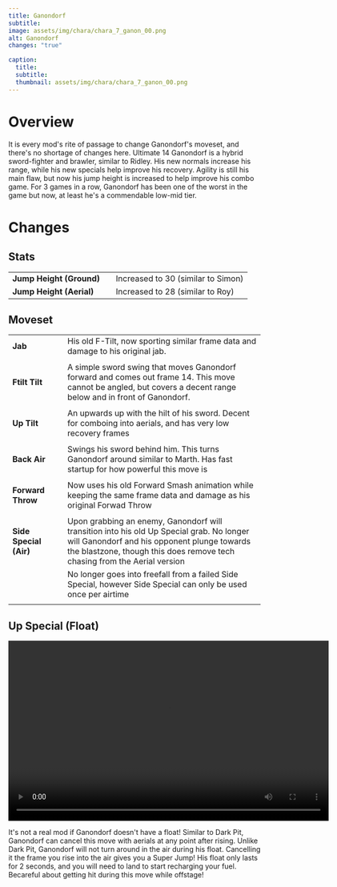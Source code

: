 ```yaml
---
title: Ganondorf
subtitle: 
image: assets/img/chara/chara_7_ganon_00.png
alt: Ganondorf
changes: "true"

caption:
  title:
  subtitle: 
  thumbnail: assets/img/chara/chara_7_ganon_00.png
---
```


# Overview 

It is every mod's rite of passage to change Ganondorf's moveset, and there's no shortage of changes here. Ultimate 14 Ganondorf is a hybrid sword-fighter and brawler, similar to Ridley. His new normals increase his range, while his new specials help improve his recovery. Agility is still his main flaw, but now his jump height is increased to help improve his combo game. For 3 games in a row, Ganondorf has been one of the worst in the game but now, at least he's a commendable low-mid tier. 

# Changes

## Stats

| |  |  |
| :----------- | :-----: | ----------- |
| **Jump Height (Ground)** | | Increased to 30 (similar to Simon)  |
| **Jump Height (Aerial)** | | Increased to 28 (similar to Roy)  |

## Moveset

| |  |  |
| :----------- | :-----: | ----------- |
| **Jab** | | His old F-Tilt, now sporting similar frame data and damage to his original jab. |
| | | |
| **Ftilt Tilt** | | A simple sword swing that moves Ganondorf forward and comes out frame 14. This move cannot be angled, but covers a decent range below and in front of Ganondorf. |
| | | |
| **Up Tilt** | | An upwards up with the hilt of his sword. Decent for comboing into aerials, and has very low recovery frames |
| | | |
| **Back Air** | | Swings his sword behind him. This turns Ganondorf around similar to Marth. Has fast startup for how powerful this move is |
| | | |
| **Forward Throw** | | Now uses his old Forward Smash animation while keeping the same frame data and damage as his original Forwad Throw |
| | | |
| **Side Special (Air)** | | Upon grabbing an enemy, Ganondorf will transition into his old Up Special grab. No longer will Ganondorf and his opponent plunge towards the blastzone, though this does remove tech chasing from the Aerial version |
| | | No longer goes into freefall from a failed Side Special, however Side Special can only be used once per airtime |
| | | |

## Up Special (Float)

<video src="https://csharpm7.github.io/Ultimate14/assets/img/videos/ganon_specialhi.mp4" width="640" height="360" controls></video>

It's not a real mod if Ganondorf doesn't have a float! Similar to Dark Pit, Ganondorf can cancel this move with aerials at any point after rising. Unlike Dark Pit, Ganondorf will not turn around in the air during his float. Cancelling it the frame you rise into the air gives you a Super Jump! His float only lasts for 2 seconds, and you will need to land to start recharging your fuel. Becareful about getting hit during this move while offstage!
